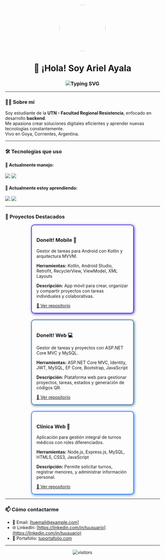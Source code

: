 <p align="center">
  <img src="https://github.com/account alt="Foto de Ariel" width="150" style="border-radius:50%" />
</p>

<h1 align="center">👋 ¡Hola! Soy Ariel Ayala</h1>

<h3 align="center">
  <img src="https://readme-typing-svg.demolab.com?font=Fira+Code&size=22&pause=1000&center=true&vCenter=true&width=435&lines=Estudiante+de+la+UTN;Backend+Developer+en+formación;Apasionado+por+el+código+%F0%9F%92%BB" alt="Typing SVG" />
</h3>



---

### 👨‍🎓 Sobre mí

Soy estudiante de la **UTN - Facultad Regional Resistencia**, enfocado en desarrollo **backend**.  
Me apasiona crear soluciones digitales eficientes y aprender nuevas tecnologías constantemente.  
Vivo en Goya, Corrientes, Argentina.

---

### 🛠️ Tecnologías que uso

#### 🔹 Actualmente manejo:
<p align="left">
  <img src="https://img.shields.io/badge/.NET-512BD4?style=for-the-badge&logo=dotnet&logoColor=white" />
  <img src="https://img.shields.io/badge/MySQL-4479A1?style=for-the-badge&logo=mysql&logoColor=white" />
</p>

#### 🧠 Actualmente estoy aprendiendo:
<p align="left">
  <img src="https://img.shields.io/badge/JavaScript-F7DF1E?style=for-the-badge&logo=javascript&logoColor=black" />
  <img src="https://img.shields.io/badge/Python-3776AB?style=for-the-badge&logo=python&logoColor=white" />
</p>

---

### 🚀 Proyectos Destacados

<div style="display: flex; flex-wrap: wrap; justify-content: center; gap: 20px;">

<!-- Tarjeta Proyecto 1 -->
<div style="border: 2px solid #512BD4; border-radius: 10px; padding: 15px; width: 300px; box-shadow: 2px 2px 8px #512BD4;">
  <h3>DoneIt! Mobile 📱</h3>
  <p>Gestor de tareas para Android con Kotlin y arquitectura MVVM.</p>
  <p><strong>Herramientas:</strong> Kotlin, Android Studio, Retrofit, RecyclerView, ViewModel, XML Layouts</p>
  <p><strong>Descripción:</strong> App móvil para crear, organizar y compartir proyectos con tareas individuales y colaborativas.</p>
  <a href="https://github.com/Arhiell/DoneItMobil" target="_blank">🔗 Ver repositorio</a>
</div>

<!-- Tarjeta Proyecto 2 -->
<div style="border: 2px solid #4479A1; border-radius: 10px; padding: 15px; width: 300px; box-shadow: 2px 2px 8px #4479A1;">
  <h3>DoneIt! Web 💻</h3>
  <p>Gestor de tareas y proyectos con ASP.NET Core MVC y MySQL.</p>
  <p><strong>Herramientas:</strong> ASP.NET Core MVC, Identity, JWT, MySQL, EF Core, Bootstrap, JavaScript</p>
  <p><strong>Descripción:</strong> Plataforma web para gestionar proyectos, tareas, estados y generación de códigos QR.</p>
  <a href="https://github.com/Arhiell/DoneIt/tree/main" target="_blank">🔗 Ver repositorio</a>
</div>

<!-- Tarjeta Proyecto 3 -->
<div style="border: 2px solid #3B82F6; border-radius: 10px; padding: 15px; width: 300px; box-shadow: 2px 2px 8px #3B82F6;">
  <h3>Clínica Web 🏥</h3>
  <p>Aplicación para gestión integral de turnos médicos con roles diferenciados.</p>
  <p><strong>Herramientas:</strong> Node.js, Express.js, MySQL, HTML5, CSS3, JavaScript</p>
  <p><strong>Descripción:</strong> Permite solicitar turnos, registrar menores, y administrar información personal.</p>
  <a href="https://github.com/Arhiell/ClinicaSaludWeb" target="_blank">🔗 Ver repositorio</a>
</div>

</div>

---

### 📫 Cómo contactarme

- 📧 Email: [tuemail@example.com]  
- 🌐 LinkedIn: [https://linkedin.com/in/tuusuario](https://linkedin.com/in/tuusuario)  
- 💼 Portafolio: [tuportafolio.com](https://tuportafolio.com)

---

<p align="center">
  <img src="https://komarev.com/ghpvc/?username=Arhiell&label=Visitas&style=flat-square&color=blue" alt="visitors"/>
</p>
